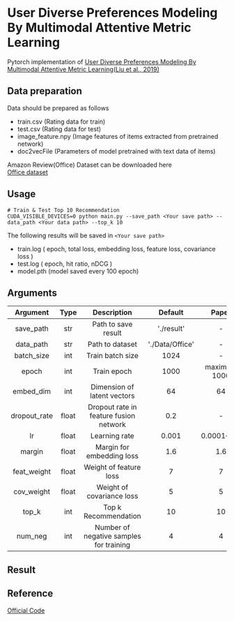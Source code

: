 # User Diverse Preferences Modeling By Multimodal Attentive Metric Learning
Pytorch implementation of [User Diverse Preferences Modeling By Multimodal Attentive Metric Learning(Liu et al., 2019)](https://dl.acm.org/doi/abs/10.1145/3343031.3350953)

## Data preparation
Data should be prepared as follows
- train.csv (Rating data for train)
- test.csv (Rating data for test)
- image_feature.npy (Image features of items extracted from pretrained network)
- doc2vecFile (Parameters of model pretrained with text data of items)

Amazon Review(Office) Dataset can be downloaded here<br>
[Office dataset](https://drive.google.com/drive/folders/19pfDw8fpIfcI4B2oncygxo9OJKo9apG2?usp=sharing)



## Usage
```
# Train & Test Top 10 Recommendation
CUDA_VISIBLE_DEVICES=0 python main.py --save_path <Your save path> --data_path <Your data path> --top_k 10
```
The following results will be saved in ```<Your save path>```
- train.log ( epoch, total loss, embedding loss, feature loss, covariance loss )
- test.log ( epoch, hit ratio, nDCG )
- model.pth (model saved every 100 epoch)


## Arguments
| Argument | Type | Description | Default | Paper |
|:---:|:---:|:---:|:---:|:---:|
|save_path|str|Path to save result|'./result'|-|
|data_path|str|Path to dataset|'./Data/Office'|-|
|batch_size|int|Train batch size|1024|-|
|epoch|int|Train epoch|1000|maximum 1000|
|embed_dim|int|Dimension of latent vectors|64|64|
|dropout_rate|float|Dropout rate in feature fusion network|0.2|-|
|lr|float|Learning rate|0.001|0.0001~0.1|
|margin|float|Margin for embedding loss|1.6|1.6|
|feat_weight|float|Weight of feature loss|7|7|
|cov_weight|float|Weight of covariance loss|5|5|
|top_k|int|Top k Recommendation|10|10|
|num_neg|int|Number of negative samples for training|4|4|

## Result






## Reference
[Official Code](https://github.com/liufancs/MAML#user-diverse-preferences-modeling-by-multimodal-attentive-metric-learning)
